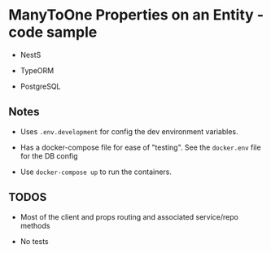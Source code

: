 # ManyToOne Properties on an Entity - code sample

- NestS

- TypeORM

- PostgreSQL

## Notes

- Uses `.env.development` for config the dev environment variables.

- Has a docker-compose file for ease of "testing". See the `docker.env` file for the DB config

- Use `docker-compose up` to run the containers.

## TODOS

- Most of the client and props routing and associated service/repo methods

- No tests

